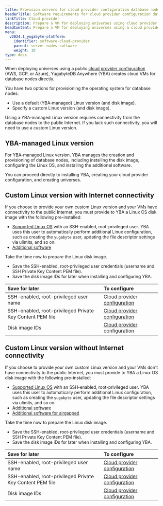 ```yaml
---
title: Provision servers for cloud provider configuration database nodes
headerTitle: Software requirements for cloud provider configuration database nodes 
linkTitle: Cloud provider
description: Prepare a VM for deploying universes using cloud provider configurations.
headContent: Prepare a VM for deploying universes using a cloud provider configuration
menu:
  v2024.1_yugabyte-platform:
    identifier: software-cloud-provider
    parent: server-nodes-software
    weight: 10
type: docs
---
```


When deploying universes using a public [cloud provider configuration](../../../yba-overview/#provider-configurations) (AWS, GCP, or Azure), YugabyteDB Anywhere (YBA) creates cloud VMs for database nodes directly.

You have two options for provisioning the operating system for database nodes:

- Use a default (YBA-managed) Linux version (and disk image).
- Specify a custom Linux version (and disk image).

Using a YBA-managed Linux version requires connectivity from the database nodes to the public Internet. If you lack such connectivity, you will need to use a custom Linux version.

## YBA-managed Linux version

For YBA-managed Linux version, YBA manages the creation and provisioning of database nodes, including installing the disk image, configuring the Linux OS, and installing the additional software.

You can proceed directly to installing YBA, creating your cloud provider configuration, and creating universes.

## Custom Linux version with Internet connectivity

If you choose to provide your own custom Linux version and your VMs have connectivity to the public Internet, you must provide to YBA a Linux OS disk image with the following pre-installed:

- [Supported Linux OS](../#linux-os) with an SSH-enabled, root-privileged user. YBA uses this user to automatically perform additional Linux configuration, such as creating the `yugabyte` user, updating the file descriptor settings via ulimits, and so on.
- [Additional software](../#additional-software)

Take the time now to prepare the Linux disk image.

- Save the SSH-enabled, root-privileged user credentials (username and SSH Private Key Content PEM file).
- Save the disk image IDs for later when installing and configuring YBA.

| Save for later | To configure |
| :--- | :--- |
| SSH-enabled, root-privileged user name | [Cloud provider configuration](../../../configure-yugabyte-platform/aws/) |
| SSH-enabled, root-privileged Private Key Content PEM file | [Cloud provider configuration](../../../configure-yugabyte-platform/aws/) |
| Disk image IDs | [Cloud provider configuration](../../../configure-yugabyte-platform/aws/) |

## Custom Linux version without Internet connectivity

If you choose to provide your own custom Linux version and your VMs don't have connectivity to the public Internet, you must provide to YBA a Linux OS disk image with the following pre-installed:

- [Supported Linux OS](../#linux-os) with an SSH-enabled, root-privileged user. YBA uses this user to automatically perform additional Linux configuration, such as creating the `yugabyte` user, updating the file descriptor settings via ulimits, and so on.
- [Additional software](../#additional-software)
- [Additional software for airgapped](../#additional-software-for-airgapped-deployment)

Take the time now to prepare the Linux disk image.

- Save the SSH-enabled, root-privileged user credentials (username and SSH Private Key Content PEM file).
- Save the disk image IDs for later when installing and configuring YBA.

| Save for later | To configure |
| :--- | :--- |
| SSH-enabled, root-privileged user name | [Cloud provider configuration](../../../configure-yugabyte-platform/aws/) |
| SSH-enabled, root-privileged Private Key Content PEM file | [Cloud provider configuration](../../../configure-yugabyte-platform/aws/) |
| Disk image IDs | [Cloud provider configuration](../../../configure-yugabyte-platform/aws/) |
